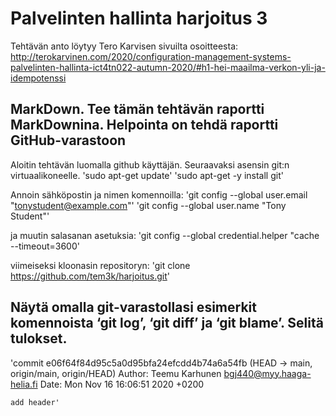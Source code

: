 # Palvelinten hallinta harjoitus 3 

Tehtävän anto löytyy Tero Karvisen sivuilta osoitteesta:
http://terokarvinen.com/2020/configuration-management-systems-palvelinten-hallinta-ict4tn022-autumn-2020/#h1-hei-maailma-verkon-yli-ja-idempotenssi

## MarkDown. Tee tämän tehtävän raportti MarkDownina. Helpointa on tehdä raportti GitHub-varastoon

Aloitin tehtävän luomalla github käyttäjän. Seuraavaksi asensin git:n virtuaalikoneelle.
'sudo apt-get update'
'sudo apt-get -y install git'

Annoin sähköpostin ja nimen komennoilla:
'git config --global user.email "tonystudent@example.com"'
'git config --global user.name "Tony Student"'

ja muutin salasanan asetuksia:
'git config --global credential.helper "cache --timeout=3600'

viimeiseksi kloonasin repositoryn:
'git clone https://github.com/tem3k/harjoitus.git'


## Näytä omalla git-varastollasi esimerkit komennoista ‘git log’, ‘git diff’ ja ‘git blame’. Selitä tulokset.



'commit e06f64f84d95c5a0d95bfa24efcdd4b74a6a54fb (HEAD -> main, origin/main, origin/HEAD)
Author: Teemu Karhunen <bgj440@myy.haaga-helia.fi>
Date:   Mon Nov 16 16:06:51 2020 +0200

    add header'
